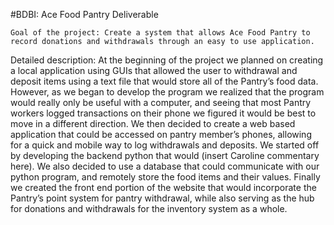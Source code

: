 #BDBI: Ace Food Pantry Deliverable

	Goal of the project: Create a system that allows Ace Food Pantry to record donations and withdrawals through an easy to use application. 

Detailed description: At the beginning of the project we planned on creating a local application using GUIs that allowed the user to withdrawal and deposit items using a text file that would store all of the Pantry’s food data. However, as we began to develop the program we realized that the program would really only be useful with a computer, and seeing that most Pantry workers logged transactions on their phone we figured it would be best to move in a different direction. We then decided to create a web based application that could be accessed on pantry member’s phones, allowing for a quick and mobile way to log withdrawals and deposits. We started off by developing the backend python that would (insert Caroline commentary here). We also decided to use a database that could communicate with our python program, and remotely store the food items and their values. Finally we created the front end portion of the website that would incorporate the Pantry’s point system for pantry withdrawal, while also serving as the hub for donations and withdrawals for the inventory system as a whole. 

